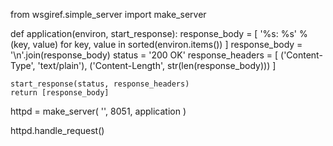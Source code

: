 from wsgiref.simple_server import make_server

def application(environ, start_response):
    response_body = [
        '%s: %s' % (key, value) for key, value in sorted(environ.items())
    ]
    response_body = '\n'.join(response_body)
    status = '200 OK'
    response_headers = [
        ('Content-Type', 'text/plain'),
        ('Content-Length', str(len(response_body)))
    ]
    
    start_response(status, response_headers)
    return [response_body]

httpd = make_server(
    '',
    8051,
    application
)

httpd.handle_request()